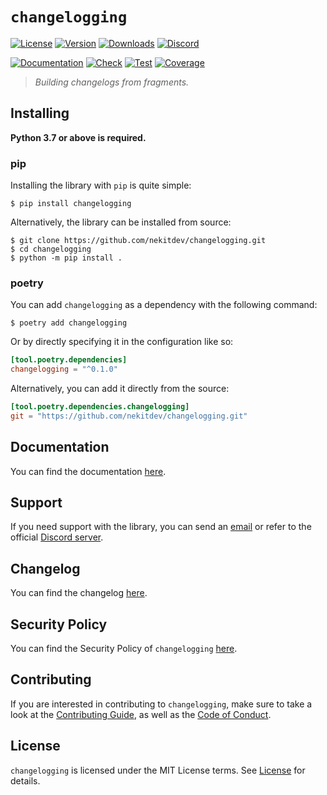 # `changelogging`

[![License][License Badge]][License]
[![Version][Version Badge]][Package]
[![Downloads][Downloads Badge]][Package]
[![Discord][Discord Badge]][Discord]

[![Documentation][Documentation Badge]][Documentation]
[![Check][Check Badge]][Actions]
[![Test][Test Badge]][Actions]
[![Coverage][Coverage Badge]][Coverage]

> *Building changelogs from fragments.*

## Installing

**Python 3.7 or above is required.**

### pip

Installing the library with `pip` is quite simple:

```console
$ pip install changelogging
```

Alternatively, the library can be installed from source:

```console
$ git clone https://github.com/nekitdev/changelogging.git
$ cd changelogging
$ python -m pip install .
```

### poetry

You can add `changelogging` as a dependency with the following command:

```console
$ poetry add changelogging
```

Or by directly specifying it in the configuration like so:

```toml
[tool.poetry.dependencies]
changelogging = "^0.1.0"
```

Alternatively, you can add it directly from the source:

```toml
[tool.poetry.dependencies.changelogging]
git = "https://github.com/nekitdev/changelogging.git"
```

## Documentation

You can find the documentation [here][Documentation].

## Support

If you need support with the library, you can send an [email][Email]
or refer to the official [Discord server][Discord].

## Changelog

You can find the changelog [here][Changelog].

## Security Policy

You can find the Security Policy of `changelogging` [here][Security].

## Contributing

If you are interested in contributing to `changelogging`, make sure to take a look at the
[Contributing Guide][Contributing Guide], as well as the [Code of Conduct][Code of Conduct].

## License

`changelogging` is licensed under the MIT License terms. See [License][License] for details.

[Email]: mailto:support@nekit.dev

[Discord]: https://nekit.dev/discord

[Actions]: https://github.com/nekitdev/changelogging/actions

[Changelog]: https://github.com/nekitdev/changelogging/blob/main/CHANGELOG.md
[Code of Conduct]: https://github.com/nekitdev/changelogging/blob/main/CODE_OF_CONDUCT.md
[Contributing Guide]: https://github.com/nekitdev/changelogging/blob/main/CONTRIBUTING.md
[Security]: https://github.com/nekitdev/changelogging/blob/main/SECURITY.md

[License]: https://github.com/nekitdev/changelogging/blob/main/LICENSE

[Package]: https://pypi.org/project/changelogging
[Coverage]: https://codecov.io/gh/nekitdev/changelogging
[Documentation]: https://nekitdev.github.io/changelogging

[Discord Badge]: https://img.shields.io/badge/chat-discord-5865f2
[License Badge]: https://img.shields.io/pypi/l/changelogging
[Version Badge]: https://img.shields.io/pypi/v/changelogging
[Downloads Badge]: https://img.shields.io/pypi/dm/changelogging

[Documentation Badge]: https://github.com/nekitdev/changelogging/workflows/docs/badge.svg
[Check Badge]: https://github.com/nekitdev/changelogging/workflows/check/badge.svg
[Test Badge]: https://github.com/nekitdev/changelogging/workflows/test/badge.svg
[Coverage Badge]: https://codecov.io/gh/nekitdev/changelogging/branch/main/graph/badge.svg

